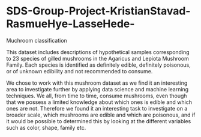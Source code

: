 # SDS-Group-Project-KristianStavad-RasmueHye-LasseHede-
Muchroom classification

This dataset includes descriptions of hypothetical samples corresponding to 23 species of gilled mushrooms in the Agaricus and Lepiota Mushroom Family. Each species is identified as definitely edible, definitely poisonous, or of unknown edibility and not recommended to consume. 

We chose to work with this mushroom dataset as we find it an interesting area to investigate further by applying data science and machine learning techniques. We all, from time to time, consume mushrooms, even though that we possess a limited knowledge about which ones is edible and which ones are not. Therefore we found it an interesting task to investigate on a broader scale, which mushrooms are edible and which are poisonous, and if it would be possible to determined this by looking at the different variables such as color, shape, family etc. 
